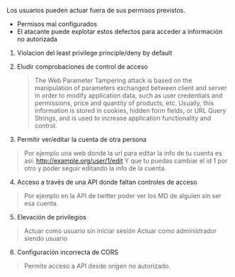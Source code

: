 Los usuarios pueden actuar fuera de sus permisos previstos.

- Permisos mal configurados
- El atacante puede explotar estos defectos para acceder a información no autorizada

1. Violacion del least privilege principle/deny by default
2. Eludir comprobaciones de control de acceso
	>The Web Parameter Tampering attack is based on the manipulation of parameters exchanged between client and server in order to modify application data, such as user credentials and permissions, price and quantity of products, etc. Usually, this information is stored in cookies, hidden form fields, or URL Query Strings, and is used to increase application functionality and control.

3. Permitir ver/editar la cuenta de otra persona
> Por ejemplo una web donde la url para editar la info de tu cuenta es así:
> http://example.org/user/1/edit
> Y que tu puedas cambiar el id 1 por otro y poder seguir editando la info de la cuenta.

4. Acceso a través de una API donde faltan controles de acceso
> Por ejemplo en la API de twitter poder ver los MD de alguien sin ser esa cuenta.

5. Elevación de privilegios
> Actuar como usuario sin iniciar sesión
> Actuar como administrador siendo usuario

6. Configuración incorrecta de CORS
> Permite acceso a API desde origen no autorizado.